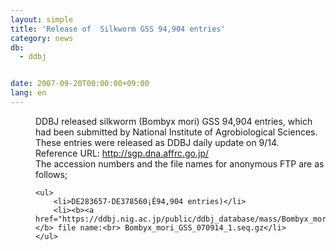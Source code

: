 ```yaml
---
layout: simple
title: 'Release of  Silkworm GSS 94,904 entries'
category: news
db:
  - ddbj


date: 2007-09-20T00:00:00+09:00
lang: en
---
```


<html>
<dd>DDBJ released silkworm (Bombyx mori) GSS 94,904 entries, which had been submitted by National Institute of Agrobiological Sciences. These entries were released as DDBJ daily update on 9/14.
<dd>Reference URL: <a href="http://sgp.dna.affrc.go.jp/" target="¡É_blank¡É">http://sgp.dna.affrc.go.jp/</a>
<dd>The accession numbers and the file names for anonymous FTP are as follows;

    <ul>
        <li>DE283657-DE378560¡Ê94,904 entries)</li>
        <li><b><a href="https://ddbj.nig.ac.jp/public/ddbj_database/mass/Bombyx_mori_GSS/">anonymousFTP</a></b> file name:<br> Bombyx_mori_GSS_070914_1.seq.gz</li>
    </ul>
</dd>
</dd>
</dd>
</html>
